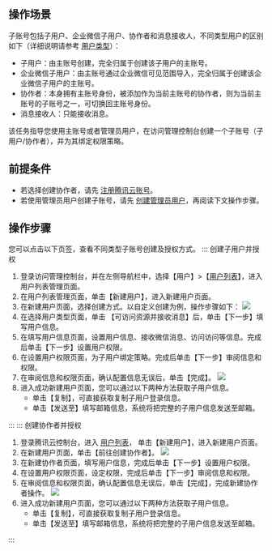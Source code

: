 ## 操作场景
子账号包括子用户、企业微信子用户、协作者和消息接收人，不同类型用户的区别如下（详细说明请参考  [用户类型](https://cloud.tencent.com/document/product/598/13665)）：
- 子用户：由主账号创建，完全归属于创建该子用户的主账号。
- 企业微信子用户：由主账号通过企业微信可见范围导入，完全归属于创建该企业微信子用户的主账号。
- 协作者：本身拥有主账号身份，被添加作为当前主账号的协作者，则为当前主账号的子账号之一，可切换回主账号身份。
- 消息接收人：只能接收消息。

该任务指导您使用主账号或者管理员用户，在访问管理控制台创建一个子账号（子用户/协作者），并为其绑定权限策略。

## 前提条件
- 若选择创建协作者，请先 [注册腾讯云账号](https://cloud.tencent.com/document/product/378/17985)。
- 若使用管理员用户创建子账号，请先 [创建管理员用户](https://cloud.tencent.com/document/product/598/47711)，再阅读下文操作步骤。


## 操作步骤
您可以点击以下页签，查看不同类型子账号创建及授权方式。
<dx-tabs>
::: 创建子用户并授权
1. 登录访问管理控制台，并在左侧导航栏中，选择【用户】>【[用户列表](https://console.cloud.tencent.com/cam)】，进入用户列表管理页面。
2. 在用户列表管理页面，单击【新建用户】，进入新建用户页面。
3. 在新建用户页面，选择创建方式。以自定义创建为例，操作步骤如下：
![](https://main.qcloudimg.com/raw/2d440534f58569616876781850a85fea.png)
4. 在选择用户类型页面，单击 【可访问资源并接收消息】后，单击【下一步】填写用户信息。
5. 在填写用户信息页面，设置用户信息、接收微信消息、访问访问等信息。完成后单击【下一步】设置用户权限。
6. 在设置用户权限页面，为子用户绑定策略。完成后单击【下一步】审阅信息和权限。
7. 在审阅信息和权限页面，确认配置信息无误后，单击【完成】。
![](https://main.qcloudimg.com/raw/7a7289c7550c6620de09cfe114cd7b4c.png)
8. 进入成功新建用户页面，您可以通过以下两种方法获取子用户信息。
	- 单击【复制】，可直接获取复制子用户登录信息。
	- 单击【发送至】填写邮箱信息，系统将把完整的子用户信息发送至邮箱。


:::
::: 创建协作者并授权
1. 登录腾讯云控制台，进入 [用户列表](https://console.cloud.tencent.com/cam)， 单击【新建用户】，进入新建用户页面。
2. 在新建用户页面，单击【前往创建协作者】。
![](https://main.qcloudimg.com/raw/e3ab5f514d022b8ff7c435da79fc2479.png)
3. 在新建协作者页面，填写用户信息，完成后单击【下一步】设置用户权限。
4. 在设置用户权限页面，设定权限，完成后单击【下一步】审阅信息和权限。
5. 在审阅信息和权限页面，确认配置信息无误后，单击【完成】，完成新建协作者操作。
![](https://main.qcloudimg.com/raw/7d7962b3c79ba5a22de6594e35428f96.png)
6. 进入成功新建用户页面，您可以通过以下两种方法获取子用户信息。
	- 单击【复制】，可直接获取复制子用户登录信息。
	- 单击【发送至】填写邮箱信息，系统将把完整的子用户信息发送至邮箱。

:::
</dx-tabs>


